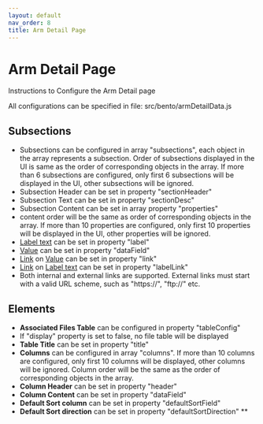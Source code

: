 ```yaml
---
layout: default
nav_order: 8
title: Arm Detail Page
---
```


# Arm  Detail Page

Instructions to Configure the Arm Detail page

All configurations can be specified in file: src/bento/armDetailData.js

## Subsections
* Subsections can be configured in array "subsections", each object in the array represents a subsection.  Order of subsections displayed in the UI is same as the order of corresponding objects in the array. If more than 6 subsections are configured, only first 6 subsections will be displayed in the UI, other subsections will be ignored.
* Subsection Header can be set in property "sectionHeader"
* Subsection Text can be set in property "sectionDesc"
* Subsection Content can be set in array property "properties"
* content order will be the same as order of corresponding objects in the array. If more than 10 properties are configured, only first 10 properties will be displayed in the UI, other properties will be ignored.
* <u>Label text</u> can be set in property "label"
* <u>Value</u> can be set in property "dataField"
* <u>Link</u> on <u>Value</u> can be set in property "link"
* <u>Link</u> on <u>Label text</u> can be set in property "labelLink"
* Both internal and external links are supported. External links must start with a valid URL scheme, such as "https://", "ftp://" etc.

## Elements

* **Associated Files Table** can be configured in property "tableConfig"
* If "display" property is set to false, no file table will be displayed
* **Table Title** can be set in property "title"
* **Columns** can be configured in array "columns". If more than 10 columns are configured, only first 10 columns will be displayed, other columns will be ignored. Column order will be the same as the order of corresponding  objects in the array.
* **Column Header** can be set in property "header"
* **Column Content** can be set in property "dataField"
* **Default Sort column** can be set in property "defaultSortField"
* **Default Sort direction** can be set in property "defaultSortDirection" **
